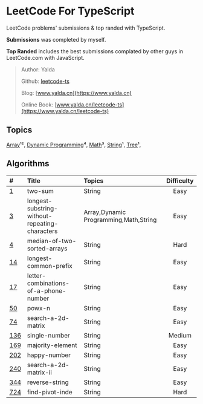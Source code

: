 # LeetCode For TypeScript

LeetCode problems' submissions & top randed with TypeScript.

**Submissions** was completed by myself.

**Top Randed** includes the best submissions complated by other guys in LeetCode.com with JavaScript.

> Author: Yalda
>
> Github: [leetcode-ts](https://github.com/guocaoyi/leetcode-ts/)
>
> Blog: [www.yalda.cn](https://www.yalda.cn)
>
> Online Book: [www.yalda.cn/leetcode-ts](https://www.yalda.cn/leetcode-ts)

## Topics

[Array](./TOPICS.md)¹²,
[Dynamic Programming](./TOPICS.md)⁴,
[Math](./TOPICS.md)³,
[String](./TOPICS.md)¹,
[Tree](./TOPICS.md)¹,

<!-- ⁰¹²³⁴⁵⁶⁷⁸⁹ -->

## Algorithms

| \#                                                                            | Title                                          | Topics                                |                 Difficulty                 |
| :---------------------------------------------------------------------------- | :--------------------------------------------- | :------------------------------------ | :----------------------------------------: |
| [1](algorithms/0001.two-sum/README.md)                                        | two-sum                                        | String                                |   <span class='dif-tag easy'>Easy</span>   |
| [3](algorithms/0003.longest-substring-without-repeating-characters/README.md) | longest-substring-without-repeating-characters | Array,Dynamic Programming,Math,String |   <span class='dif-tag easy'>Easy</span>   |
| [4](algorithms/0004.median-of-two-sorted-arrays/README.md)                    | median-of-two-sorted-arrays                    | String                                |   <span class='dif-tag hard'>Hard</span>   |
| [14](algorithms/0014.longest-common-prefix/README.md)                         | longest-common-prefix                          | String                                |   <span class='dif-tag easy'>Easy</span>   |
| [17](algorithms/0017.letter-combinations-of-a-phone-number/README.md)         | letter-combinations-of-a-phone-number          | String                                |   <span class='dif-tag easy'>Easy</span>   |
| [50](algorithms/0050.powx-n)                                                  | powx-n                                         | String                                |   <span class='dif-tag easy'>Easy</span>   |
| [74](algorithms/0074.search-a-2d-matrix/README.md)                            | search-a-2d-matrix                             | String                                |   <span class='dif-tag easy'>Easy</span>   |
| [136](algorithms/0136.single-number/README.md)                                | single-number                                  | String                                | <span class='dif-tag medium'>Medium</span> |
| [169](algorithms/0169.majority-element/README.md)                             | majority-element                               | String                                |   <span class='dif-tag easy'>Easy</span>   |
| [202](algorithms/0202.happy-number/README.md)                                 | happy-number                                   | String                                |   <span class='dif-tag easy'>Easy</span>   |
| [240](algorithms/0240.search-a-2d-matrix-ii/README.md)                        | search-a-2d-matrix-ii                          | String                                |   <span class='dif-tag easy'>Easy</span>   |
| [344](algorithms/0344.reverse-string/README.md)                               | reverse-string                                 | String                                |   <span class='dif-tag easy'>Easy</span>   |
| [724](algorithms/0724.find-pivot-index/README.md)                             | find-pivot-inde                                | String                                |   <span class='dif-tag hard'>Hard</span>   |
